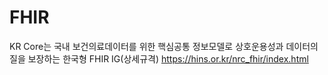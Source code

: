# FHIR
KR Core는 국내 보건의료데이터를 위한 핵심공통 정보모델로 상호운용성과 데이터의 질을 보장하는 한국형 FHIR IG(상세규격) https://hins.or.kr/nrc_fhir/index.html
